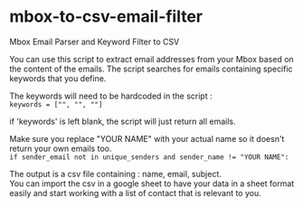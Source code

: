 # mbox-to-csv-email-filter
Mbox Email Parser and Keyword Filter to CSV

You can use this script to extract email addresses from your Mbox based on the content of the emails. The script searches for emails containing specific keywords that you define.  

The keywords will need to be hardcoded in the script :  
`keywords = ["", "", ""] `

if 'keywords' is left blank, the script will just return all emails.  

Make sure you replace "YOUR NAME" with your actual name so it doesn't return your own emails too.  
`if sender_email not in unique_senders and sender_name != "YOUR NAME": `

The output is a csv file containing : name, email, subject.  
You can import the csv in a google sheet to have your data in a sheet format easily and start working with a list of contact that is relevant to you. 


